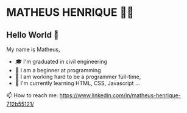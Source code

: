 # MATHEUS HENRIQUE 👨‍💻

## Hello World 👋

My name is Matheus,

- 🎓 I'm graduated in civil engineering
- 🔰 I am a beginner at programming
- 💼 I am working hard to be a programmer full-time, 
- 🌱 I'm currently learning HTML, CSS, Javascript ...

📫 How to reach me:
https://www.linkedin.com/in/matheus-henrique-712b55121/
